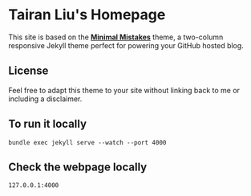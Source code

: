 # Tairan Liu's Homepage

This site is based on the **[Minimal Mistakes](http://mmistakes.github.io/minimal-mistakes)** theme, a two-column responsive Jekyll theme perfect for powering your GitHub hosted blog.


## License

Feel free to adapt this theme to your site without linking back to me or including a disclaimer.

## To run it locally
```
bundle exec jekyll serve --watch --port 4000
```

## Check the webpage locally
```
127.0.0.1:4000
```
